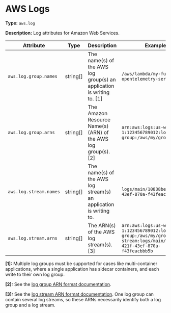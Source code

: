 # AWS Logs

**Type:** `aws.log`

**Description:** Log attributes for Amazon Web Services.

<!-- semconv aws.log -->
| Attribute  | Type | Description  | Example  | Required |
|---|---|---|---|---|
| `aws.log.group.names` | string[] | The name(s) of the AWS log group(s) an application is writing to. [1] | `/aws/lambda/my-function`<br>`opentelemetry-service` | No |
| `aws.log.group.arns` | string[] | The Amazon Resource Name(s) (ARN) of the AWS log group(s). [2] | `arn:aws:logs:us-west-1:123456789012:log-group:/aws/my/group:*` | No |
| `aws.log.stream.names` | string[] | The name(s) of the AWS log stream(s) an application is writing to. | `logs/main/10838bed-421f-43ef-870a-f43feacbbb5b` | No |
| `aws.log.stream.arns` | string[] | The ARN(s) of the AWS log stream(s). [3] | `arn:aws:logs:us-west-1:123456789012:log-group:/aws/my/group:log-stream:logs/main/10838bed-421f-43ef-870a-f43feacbbb5b` | No |

**[1]:** Multiple log groups must be supported for cases like multi-container applications, where a single application has sidecar containers, and each write to their own log group.

**[2]:** See the [log group ARN format documentation](https://docs.aws.amazon.com/AmazonCloudWatch/latest/logs/iam-access-control-overview-cwl.html#CWL_ARN_Format).

**[3]:** See the [log stream ARN format documentation](https://docs.aws.amazon.com/AmazonCloudWatch/latest/logs/iam-access-control-overview-cwl.html#CWL_ARN_Format). One log group can contain several log streams, so these ARNs necessarily identify both a log group and a log stream.
<!-- endsemconv -->
